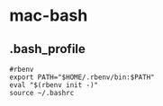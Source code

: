 # mac-bash

## .bash_profile
```
#rbenv
export PATH="$HOME/.rbenv/bin:$PATH"
eval "$(rbenv init -)"
source ~/.bashrc
```
